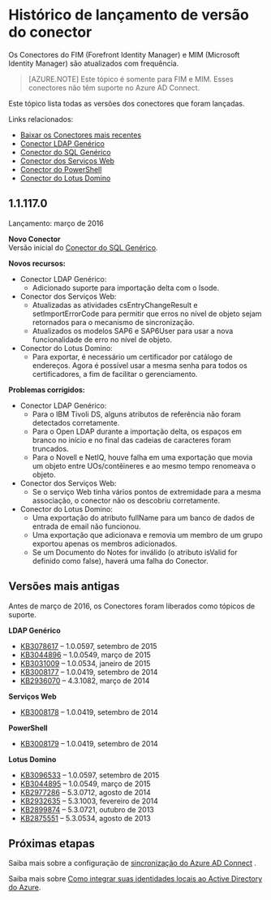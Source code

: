 <properties
   pageTitle="Histórico de lançamento de versão do conector | Microsoft Azure"
   description="Este tópico lista todas as versões dos Conectores do FIM (Forefront Identity Manager) e MIM (Microsoft Identity Manager)"
   services="active-directory"
   documentationCenter=""
   authors="AndKjell"
   manager="femila"
   editor=""/>

<tags
   ms.service="active-directory"
   ms.devlang="na"
   ms.topic="article"
   ms.tgt_pltfrm="na"
   ms.workload="identity"
   ms.date="08/17/2016"
   ms.author="billmath"/>


# <a name="connector-version-release-history"></a>Histórico de lançamento de versão do conector
Os Conectores do FIM (Forefront Identity Manager) e MIM (Microsoft Identity Manager) são atualizados com frequência.

>[AZURE.NOTE]
Este tópico é somente para FIM e MIM. Esses conectores não têm suporte no Azure AD Connect.

Este tópico lista todas as versões dos conectores que foram lançadas.

Links relacionados:

- [Baixar os Conectores mais recentes](http://go.microsoft.com/fwlink/?LinkId=717495)
- [Conector LDAP Genérico](active-directory-aadconnectsync-connector-genericldap.md) 
- [Conector do SQL Genérico](active-directory-aadconnectsync-connector-genericsql.md) 
- [Conector dos Serviços Web](http://go.microsoft.com/fwlink/?LinkID=226245) 
- [Conector do PowerShell](active-directory-aadconnectsync-connector-powershell.md) 
- [Conector do Lotus Domino](active-directory-aadconnectsync-connector-domino.md) 

## <a name="1.1.117.0"></a>1.1.117.0
Lançamento: março de 2016

**Novo Conector**  
Versão inicial do [Conector do SQL Genérico](active-directory-aadconnectsync-connector-genericsql.md).

**Novos recursos:**

- Conector LDAP Genérico:
    - Adicionado suporte para importação delta com o Isode.
- Conector dos Serviços Web:
    - Atualizadas as atividades csEntryChangeResult e setImportErrorCode para permitir que erros no nível de objeto sejam retornados para o mecanismo de sincronização.
    - Atualizados os modelos SAP6 e SAP6User para usar a nova funcionalidade de erro no nível de objeto.
- Conector do Lotus Domino:
    - Para exportar, é necessário um certificador por catálogo de endereços. Agora é possível usar a mesma senha para todos os certificadores, a fim de facilitar o gerenciamento.

**Problemas corrigidos:**

- Conector LDAP Genérico:
    - Para o IBM Tivoli DS, alguns atributos de referência não foram detectados corretamente.
    - Para o Open LDAP durante a importação delta, os espaços em branco no início e no final das cadeias de caracteres foram truncados.
    - Para o Novell e NetIQ, houve falha em uma exportação que movia um objeto entre UOs/contêineres e ao mesmo tempo renomeava o objeto.
- Conector dos Serviços Web:
    - Se o serviço Web tinha vários pontos de extremidade para a mesma associação, o conector não os descobriu corretamente.
- Conector do Lotus Domino:
    - Uma exportação do atributo fullName para um banco de dados de entrada de email não funcionou.
    - Uma exportação que adicionava e removia um membro de um grupo exportou apenas os membros adicionados.
    - Se um Documento do Notes for inválido (o atributo isValid for definido como false), haverá uma falha do Conector.

## <a name="older-releases"></a>Versões mais antigas
Antes de março de 2016, os Conectores foram liberados como tópicos de suporte.

**LDAP Genérico**

- [KB3078617](https://support.microsoft.com/kb/3078617) – 1.0.0597, setembro de 2015
- [KB3044896](https://support.microsoft.com/kb/3044896) – 1.0.0549, março de 2015
- [KB3031009](https://support.microsoft.com/kb/3031009) – 1.0.0534, janeiro de 2015
- [KB3008177](https://support.microsoft.com/kb/3008177) – 1.0.0419, setembro de 2014
- [KB2936070](https://support.microsoft.com/kb/2936070) – 4.3.1082, março de 2014

**Serviços Web**

- [KB3008178](https://support.microsoft.com/kb/3008178) – 1.0.0419, setembro de 2014

**PowerShell**

- [KB3008179](https://support.microsoft.com/kb/3008179) – 1.0.0419, setembro de 2014

**Lotus Domino**

- [KB3096533](https://support.microsoft.com/kb/3096533) – 1.0.0597, setembro de 2015
- [KB3044895](https://support.microsoft.com/kb/3044895) – 1.0.0549, março de 2015
- [KB2977286](https://support.microsoft.com/kb/2977286) – 5.3.0712, agosto de 2014
- [KB2932635](https://support.microsoft.com/kb/2932635) – 5.3.1003, fevereiro de 2014  
- [KB2899874](https://support.microsoft.com/kb/2899874) – 5.3.0721, outubro de 2013
- [KB2875551](https://support.microsoft.com/kb/2875551) – 5.3.0534, agosto de 2013

## <a name="next-steps"></a>Próximas etapas
Saiba mais sobre a configuração de [sincronização do Azure AD Connect](active-directory-aadconnectsync-whatis.md) .

Saiba mais sobre [Como integrar suas identidades locais ao Active Directory do Azure](active-directory-aadconnect.md).



<!--HONumber=Oct16_HO2-->


